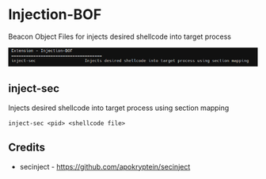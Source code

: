 # Injection-BOF

Beacon Object Files for injects desired shellcode into target process

![](_img/01.png)


## inject-sec

Injects desired shellcode into target process using section mapping
```
inject-sec <pid> <shellcode file>
```



## Credits
* secinject - https://github.com/apokryptein/secinject